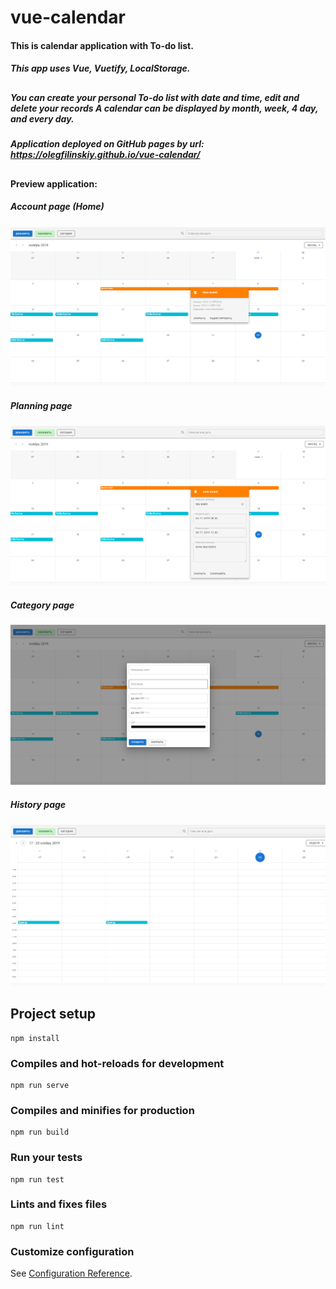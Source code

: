 # vue-calendar

#### This is calendar application with To-do list.

##### This app uses Vue, Vuetify, LocalStorage.
##
##### You can create your personal To-do list with date and time, edit and delete your records A calendar can be displayed by month, week, 4 day, and every day.

##### Application deployed on GitHub pages by url: https://olegfilinskiy.github.io/vue-calendar/

##
#### Preview application:
##### Account page (Home)
![Screenshot of example](https://raw.githubusercontent.com/OlegFilinskiy/vue-calendar/master/src/assets/Screenshot_5.png)
##### Planning page
![Screenshot of example](https://raw.githubusercontent.com/OlegFilinskiy/vue-calendar/master/src/assets/Screenshot_6.png)
##### Category page
![Screenshot of example](https://raw.githubusercontent.com/OlegFilinskiy/vue-calendar/master/src/assets/Screenshot_7.png)
##### History page
![Screenshot of example](https://raw.githubusercontent.com/OlegFilinskiy/vue-calendar/master/src/assets/Screenshot_8.png)


## Project setup
```
npm install
```

### Compiles and hot-reloads for development
```
npm run serve
```

### Compiles and minifies for production
```
npm run build
```

### Run your tests
```
npm run test
```

### Lints and fixes files
```
npm run lint
```

### Customize configuration
See [Configuration Reference](https://cli.vuejs.org/config/).
